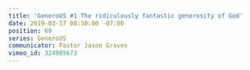 ```yaml
---
title: 'GeneroUS #1 The ridiculously fantastic generosity of God'
date: 2019-03-17 08:30:00 -07:00
position: 69
series: GeneroUS
communicator: Pastor Jason Graves
vimeo_id: 324985673
---
```


